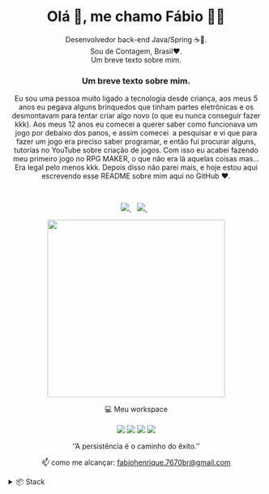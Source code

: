 <h1 align='center'>
  Olá 👋, me chamo Fábio 🧑‍💻
</h1>

<p align='center'>
 Desenvolvedor back-end Java/Spring ☕🍃.
 <br>
 Sou de Contagem, Brasil❤️.
 <br>
 Um breve texto sobre mim.
  
</p>


<h3 align='center'>Um breve texto sobre mim.</h3>
<p align='center'>
  Eu sou uma pessoa muito ligado a tecnologia desde criança, aos meus 5 anos eu pegava alguns brinquedos que tinham partes eletrônicas e os desmontavam para tentar criar algo     novo (o que eu nunca conseguir fazer kkk). Aos meus 12 anos eu comecei a querer saber como funcionava um jogo por debaixo dos panos, e assim comecei  a pesquisar e vi que       para fazer um jogo era preciso saber programar, e então fui procurar alguns, tutorias no YouTube sobre criação de jogos. Com isso eu acabei fazendo meu primeiro jogo no RPG     MAKER, o que não era lá aquelas coisas mas… Era legal pelo menos kkk. Depois disso não parei mais, e hoje estou aqui escrevendo esse README sobre mim aqui no GitHub ❤️.
</p>
<br>


<p align='center'>
  
  <a href="https://www.linkedin.com/in/fabiofnc">
    <img src="https://img.shields.io/badge/linkedin-%230077B5.svg?&style=for-the-badge&logo=linkedin&logoColor=white" />
  </a>&nbsp;&nbsp;
  <a href="https://instagram.com/fabao.fnc">
    <img src="https://img.shields.io/badge/instagram-%23E4405F.svg?&style=for-the-badge&logo=instagram&logoColor=white" />        
  </a>&nbsp;&nbsp;
  
</p>

<p align='center'>
 <a herf="#"><img src="https://github-readme-stats.vercel.app/api?username=FabioFNC&show_icons=true&theme=dracula&include_all_commits=true&count_private=true" width="350"/></a>
</p>

<p align='center'>
  💻 Meu workspace<br/><br/>
  <img src="https://img.shields.io/badge/windows-%230078D6.svg?&style=for-the-badge&logo=windows&logoColor=white" />
  <img src="https://img.shields.io/badge/amd-Ryzen%205%3350G-%23ED1C24.svg?&style=for-the-badge&logo=amd&logoColor=white" />
  <img src="https://img.shields.io/badge/vega-%2011-%23CC342D.svg?&style=for-the-badge&logo=amd&logoColor=white" />
  <img src="https://img.shields.io/badge/RAM-16GB-%230071C5.svg?&style=for-the-badge&logoColor=white" />
</p>

<p align='center'>
  ’’A persistência é o caminho do êxito.’’</a>
</p>

<!-- <details align='center'>
  <summary>:zap: My workspace specs</summary>
</details>-->

<p align='center'>
  📫 como me alcançar: <a href='mailto:fabiohenrique.7670br@gmail.com'>fabiohenrique.7670br@gmail.com</a>
</p>

<details>
  <summary>📦 Stack</summary>
 
<br>
 
> #### Linguagem:
 ![Java](https://img.shields.io/badge/Java-ED8B00?style=for-the-badge&logo=java&logoColor=white)
 
> #### Framework:
![Spring](https://img.shields.io/badge/Spring-6DB33F?style=for-the-badge&logo=spring&logoColor=white)

> #### IDE favorita🌟:
![IntelliJIDEA](https://img.shields.io/badge/IntelliJIDEA-000000.svg?style=for-the-badge&logo=intellij-idea&logoColor=white)

> #### Bancos de dados:
![MySQL](https://img.shields.io/badge/MySQL-005C84?style=for-the-badge&logo=mysql&logoColor=white)
![PostgreSQL](https://img.shields.io/badge/PostgreSQL-316192?style=for-the-badge&logo=postgresql&logoColor=white)

</details>
